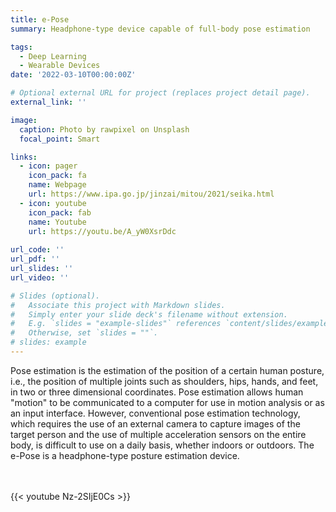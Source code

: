 ```yaml
---
title: e-Pose
summary: Headphone-type device capable of full-body pose estimation

tags:
  - Deep Learning
  - Wearable Devices
date: '2022-03-10T00:00:00Z'

# Optional external URL for project (replaces project detail page).
external_link: ''

image:
  caption: Photo by rawpixel on Unsplash
  focal_point: Smart

links:
  - icon: pager
    icon_pack: fa
    name: Webpage
    url: https://www.ipa.go.jp/jinzai/mitou/2021/seika.html
  - icon: youtube
    icon_pack: fab
    name: Youtube
    url: https://youtu.be/A_yW0XsrDdc
 
url_code: ''
url_pdf: ''
url_slides: ''
url_video: ''

# Slides (optional).
#   Associate this project with Markdown slides.
#   Simply enter your slide deck's filename without extension.
#   E.g. `slides = "example-slides"` references `content/slides/example-slides.md`.
#   Otherwise, set `slides = ""`.
# slides: example
---
```


Pose estimation is the estimation of the position of a certain human posture, i.e., the position of multiple joints such as shoulders, hips, hands, and feet, in two or three dimensional coordinates.
Pose estimation allows human "motion" to be communicated to a computer for use in motion analysis or as an input interface.
However, conventional pose estimation technology, which requires the use of an external camera to capture images of the target person and the use of multiple acceleration sensors on the entire body, is difficult to use on a daily basis, whether indoors or outdoors.
The e-Pose is a headphone-type posture estimation device.

<br>
<br>
{{< youtube Nz-2SIjE0Cs >}}